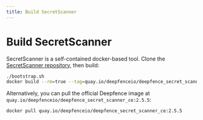 ```yaml
---
title: Build SecretScanner
---
```


# Build SecretScanner

SecretScanner is a self-contained docker-based tool. Clone the [SecretScanner repository](https://github.com/deepfence/SecretScanner), then build:

```bash
./bootstrap.sh
docker build --rm=true --tag=quay.io/deepfenceio/deepfence_secret_scanner_ce:2.5.5 -f Dockerfile .
```

Alternatively, you can pull the official Deepfence image at `quay.io/deepfenceio/deepfence_secret_scanner_ce:2.5.5`:

```bash
docker pull quay.io/deepfenceio/deepfence_secret_scanner_ce:2.5.5
```